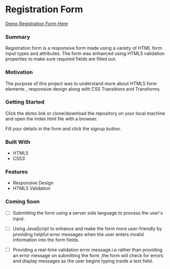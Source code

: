 # Registration Form
[Demo Registration Form Here](https://yog9.github.io/Registration-Forms-Project3/)

### Summary
 Registration form  is a responsive form made using a variety of HTML form input types and attributes. 
 The form was enhanced using HTML5 validation properties to make sure required fields are filled out.

### Motivation
The purpose of this project was to understand more about HTML5 form elements , responsive design along with CSS Transitions and Transforms.

### Getting Started
 Click the demo link or clone/download the repository on your local machine and open the index.html file with a browser.
 
 Fill your details in the form and click the signup button.
 
 ### Built With
* HTML5
* CSS3

### Features
* Responsive Design
* HTML5 Validation

### Coming Soon 
- [ ] Submitting the form using  a server side language to process the user's input.
- [ ] Using JavaScript to enhance and make the form more user-friendly by providing helpful error messages when the user enters 
      invalid information into the form fields.
- [ ] Providing a real-time validation error message.i.e rather than providing an error message on submitting the form ,the           form will check for errors and display messages as the user begins typing inside a text field. 


